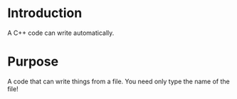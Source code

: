 # Introduction
A C++ code can write automatically. 

# Purpose
A code that can write things from a file. You need only type the name of the file! 
